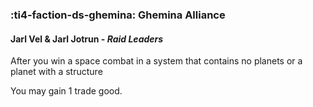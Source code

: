 ### :ti4-faction-ds-ghemina: **Ghemina Alliance**

####  Jarl Vel & Jarl Jotrun - _Raid Leaders_

After you win a space combat in a system that contains no planets or a planet with a structure

You may gain 1 trade good.
